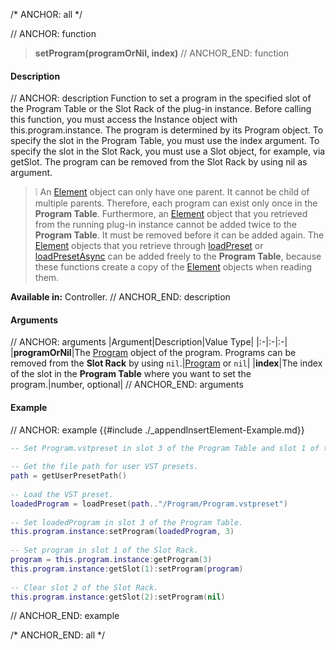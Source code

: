 /* ANCHOR: all */

// ANCHOR: function
>**setProgram(programOrNil, index)**
// ANCHOR_END: function

#### Description

// ANCHOR: description
Function to set a program in the specified slot of the Program Table or the Slot Rack of the plug-in instance. Before calling this function, you must access the Instance object with this.program.instance. The program is determined by its Program object. To specify the slot in the Program Table, you must use the index argument. To specify the slot in the Slot Rack, you must use a Slot object, for example, via getSlot. The program can be removed from the Slot Rack by using nil as argument.

>&#10069; An [Element](./Element.md) object can only have one parent. It cannot be child of multiple parents. Therefore, each program can exist only once in the **Program Table**. Furthermore, an [Element](./Element.md) object that you retrieved from the running plug-in instance cannot be added twice to the **Program Table**. It must be removed before it can be added again. The [Element](./Element.md) objects that you retrieve through [loadPreset](./loadPreset.md) or [loadPresetAsync](./loadPresetAsync.md) can be added freely to the **Program Table**, because these functions create a copy of the [Element](./Element.md) objects when reading them.

**Available in:** Controller.
// ANCHOR_END: description

#### Arguments

// ANCHOR: arguments
|Argument|Description|Value Type|
|:-|:-|:-|
|**programOrNil**|The [Program](./Program.md) object of the program. Programs can be removed from the **Slot Rack** by using ``nil``.|[Program](./Program.md) or ``nil``|
|**index**|The index of the slot in the **Program Table** where you want to set the program.|number, optional|
// ANCHOR_END: arguments

#### Example

// ANCHOR: example
{{#include ./_appendInsertElement-Example.md}}

```lua
-- Set Program.vstpreset in slot 3 of the Program Table and slot 1 of the Slot Rack.
     
-- Get the file path for user VST presets.
path = getUserPresetPath()
     
-- Load the VST preset.
loadedProgram = loadPreset(path.."/Program/Program.vstpreset")
  
-- Set loadedProgram in slot 3 of the Program Table.
this.program.instance:setProgram(loadedProgram, 3)
 
-- Set program in slot 1 of the Slot Rack.
program = this.program.instance:getProgram(3)
this.program.instance:getSlot(1):setProgram(program)
  
-- Clear slot 2 of the Slot Rack.
this.program.instance:getSlot(2):setProgram(nil)
```
// ANCHOR_END: example

/* ANCHOR_END: all */